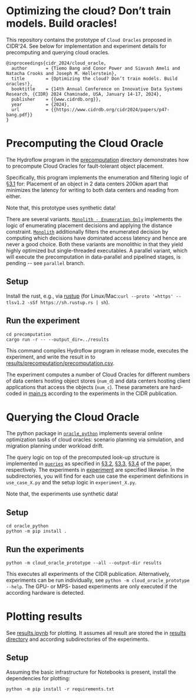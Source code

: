 # Optimizing the cloud? Don’t train models. Build oracles!

This repository contains the prototype of `Cloud Oracles` proposed in CIDR'24.
See below for implementation and experiment details for precomputing and querying cloud oracles.

```
@inproceedings{cidr_2024/cloud_oracle,
  author       = {Tiemo Bang and Conor Power and Siavash Ameli and Natacha Crooks and Joseph M. Hellerstein},
  title        = {Optimizing the cloud? Don’t train models. Build oracles!},
  booktitle    = {14th Annual Conference on Innovative Data Systems Research, {CIDR} 2024 Chaminade, USA, January 14-17, 2024},
  publisher    = {{www.cidrdb.org}},
  year         = {2024},
  url          = {{https://www.cidrdb.org/cidr2024/papers/p47-bang.pdf}}
}
```

# Precomputing the Cloud Oracle

The Hydroflow program in the [precomputation](./precomputation/) directory demonstrates how to precompute Cloud Oracles for fault-tolerant object placement.

Specifically, this program implements the enumeration and filtering logic of [§3.1](https://www.cidrdb.org/cidr2024/papers/p47-bang.pdf#page=3) for: Placement of an object in 2 data centers 200km apart that minimizes the latency for writing to both data centers and reading from either.

Note that, this prototype uses synthetic data!

There are several variants.
[`Monolith - Enumeration Only`](./precomputation/src/monolith_enumeration.rs) implements the logic of enumerating placement decisions and applying the distance constraint.
[`Monolith`](./precomputation/src/monolith.rs) additionally filters the enumerated decision by computing which decisions have dominated access latency and hence are never a good choice. Both these variants are monolithic in that they yield highly optimized but single-threaded executables. A parallel variant, which will execute the precomputation in data-parallel and pipelined stages, is pending -- see `parallel` branch.

## Setup

Install the rust, e.g., via [rustup](https://www.rust-lang.org/tools/install) (for Linux/Mac:`curl --proto '=https' --tlsv1.2 -sSf https://sh.rustup.rs | sh`).

## Run the experiment

```
cd precomputation
cargo run -r -- --output_dir=../results
```

This command compiles Hydroflow program in release mode, executes the experiment, and write the result in to [results/precomputation/precomputation.csv](results/precomputation/precomputation.csv).

The experiment computes a number of Cloud Oracles for different numbers of data centers hosting object stores (`num_d`) and data centers hosting client applications that access the objects (`num_c`).
These parameters are hard-coded in [main.rs](precomputation/src/main.rs) according to the experiments in the CIDR publication.

# Querying the Cloud Oracle

The python package in [`oracle_python`](./oracle_python/) implements several online optimization tasks of cloud oracles: scenario planning via simulation, and migration planning under workload drift.

The query logic on top of the precomputed look-up structure is implemented in [`queries`](./oracle_python/src/cloud_oracle_prototype/queries/) as specified in [§3.2](https://www.cidrdb.org/cidr2024/papers/p47-bang.pdf#page=4), [§3.3](https://www.cidrdb.org/cidr2024/papers/p47-bang.pdf#page=5), [§3.4](https://www.cidrdb.org/cidr2024/papers/p47-bang.pdf#page=6) of the paper, respectively.
The experiments in [experiment](./oracle_python/src/cloud_oracle_prototype/experiments/) are specified likewise.
In the subdirectories, you will find for each use case the experiment definitions in `use_case_X.py` and the setup logic in `experiment_X.py`.

Note that, the experiments use synthetic data!

## Setup

```
cd oracle_python
python -m pip install .
```

## Run the experiments

```
python -m cloud_oracle_prototype --all --output-dir results
```

This executes all experiments of the CIDR publication. Alternatively, experiments can be run individually, see `python -m cloud_oracle_prototype --help`.
The GPU- or MPS- based experiments are only executed if the according hardware is detected.

# Plotting results

See [results.ipynb](./results.ipynb) for plotting. It assumes all result are stored the in [results directory](./results/) and according subdirectories of the experiments.

## Setup

Assuming the basic infrastructure for Notebooks is present, install the dependencies for plotting:

```
python -m pip install -r requirements.txt
```
